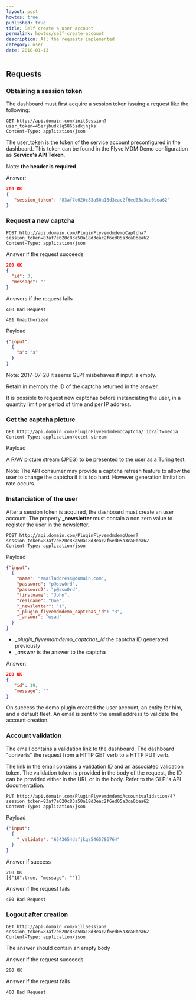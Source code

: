 ```yaml
---
layout: post
howtos: true
published: true
title: Self create a user account
permalink: howtos/self-create-account
description: All the requests implemented
category: user
date: 2018-01-13
---
```


## Requests

### Obtaining a session token

The dashboard must first acquire a session token issuing a request like the following:

```
GET http://api.domain.com/initSession?user_token=45erjbudklq5865sdkjhjks
Content-Type: application/json
```

The user_token is the token of the service account preconfigured in the dashboard. This token can be found in the Flyve MDM Demo configuration as **Service's API Token**.

Note: **the header is required**

Answer:

```json
200 OK
{
   "session_token": "83af7e620c83a50a18d3eac2f6ed05a3ca0bea62"
}
```

### Request a new captcha

```
POST http://api.domain.com/PluginFlyvemdmdemoCaptcha?session_token=83af7e620c83a50a18d3eac2f6ed05a3ca0bea62
Content-Type: application/json
```

Answer if the request succeeds

```json
200 OK
{
  "id": 3,
  "message": ""
}
```

Answers if the request fails

```
400 Bad Request
```

```
401 Unauthorized
```

Payload

```json
{"input":
  {
    "a": "a"
  }
}
```

Note: 2017-07-28 it seems GLPI misbehaves if input is empty.

Retain in memory the ID of the captcha returned in the answer.

It is possible to request new captchas before instanciating the user, in a quantity limit per period of time and per IP address.

### Get the captcha picture

```
GET http://api.domain.com/PluginFlyvemdmdemoCaptcha/:id?alt=media
Content-Type: application/octet-stream
```

Payload

A RAW picture stream (JPEG) to be presented to the user as a Turing test.

Note: The API consumer may provide a captcha refresh feature to allow the user to change the captcha if it is too hard. However generation limitation rate occurs.

### Instanciation of the user

After a session token is acquired, the dashboard must create an user account. The property **_newsletter** must contain a non zero value to register the user in the newsletter.

```
POST http://api.domain.com/PluginFlyvemdmdemoUser?session_token=83af7e620c83a50a18d3eac2f6ed05a3ca0bea62
Content-Type: application/json
```

Payload

```json
{"input":
  {
    "name": "emailaddress@domain.com",
    "password": "p@ssw0rd",
    "password2": "p@ssw0rd",
    "firstname": "John",
    "realname": "Doe",
    "_newsletter": "1",
    "_plugin_flyvemdmdemo_captchas_id": "3",
    "_answer": "wsad"
  }
}
```

* *_plugin_flyvemdmdemo_captchas_id* the captcha ID generated previously
* *_answer* is the answer to the captcha

Answer:

```json
200 OK
{
   "id": 19,
   "message": ""
}
```

On success the demo plugin created the user account, an entity for him, and a default fleet. An email is sent to the email address to validate the account creation.

### Account validation

The email contains a validation link to the dashboard. The dashboard "converts" the request from a HTTP GET verb to a HTTP PUT verb.

The link in the email contains a validation ID and an associated validation token. The validation token is provided in the body of the request, the ID can be provided either in the URL or in the body. Refer to the GLPI's API documentation.

```
PUT http://api.domain.com/PluginFlyvemdmdemoAccountvalidation/4?session_token=83af7e620c83a50a18d3eac2f6ed05a3ca0bea62
Content-Type: application/json
```

Payload

```json
{"input":
  {
    "_validate": "6543654dsfjkqs5465786764"
  }
}
```

Answer if success

```
200 OK
[{"10":true, "message": ""}]
```

Answer if the request fails

```
400 Bad Request
```

### Logout after creation

```
GET http://api.domain.com/killSession?session_token=83af7e620c83a50a18d3eac2f6ed05a3ca0bea62
Content-Type: application/json
```

The answer should contain an empty body

Answer if the request succeeds

```
200 OK
```

Answer if the request fails

```
400 Bad Request
```